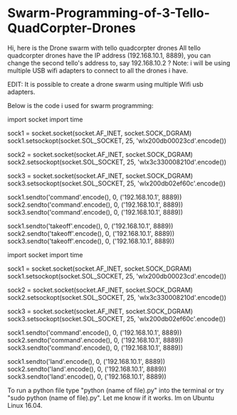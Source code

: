 # Swarm-Programming-of-3-Tello-QuadCorpter-Drones

Hi, here is the Drone swarm with tello quadcorpter drones
All tello quadcorpter drones have the IP address (192.168.10.1, 8889), you can change the second tello's address to, say 192.168.10.2 ?
Note: i will be using multiple USB wifi adapters to connect to all the drones i have.

EDIT: It is possible to create a drone swarm using multiple Wifi usb adapters. 

Below is the code i used for swarm programming:

import socket
import time

sock1 = socket.socket(socket.AF_INET, socket.SOCK_DGRAM)
sock1.setsockopt(socket.SOL_SOCKET, 25, 'wlx200db00023cd'.encode())

sock2 = socket.socket(socket.AF_INET, socket.SOCK_DGRAM)
sock2.setsockopt(socket.SOL_SOCKET, 25, 'wlx3c330008210d'.encode())

sock3 = socket.socket(socket.AF_INET, socket.SOCK_DGRAM)
sock3.setsockopt(socket.SOL_SOCKET, 25, 'wlx200db02ef60c'.encode())

sock1.sendto('command'.encode(), 0, ('192.168.10.1', 8889))
sock2.sendto('command'.encode(), 0, ('192.168.10.1', 8889))
sock3.sendto('command'.encode(), 0, ('192.168.10.1', 8889))

sock1.sendto('takeoff'.encode(), 0, ('192.168.10.1', 8889))
sock2.sendto('takeoff'.encode(), 0, ('192.168.10.1', 8889))
sock3.sendto('takeoff'.encode(), 0, ('192.168.10.1', 8889))

import socket
import time

sock1 = socket.socket(socket.AF_INET, socket.SOCK_DGRAM)
sock1.setsockopt(socket.SOL_SOCKET, 25, 'wlx200db00023cd'.encode())

sock2 = socket.socket(socket.AF_INET, socket.SOCK_DGRAM)
sock2.setsockopt(socket.SOL_SOCKET, 25, 'wlx3c330008210d'.encode())

sock3 = socket.socket(socket.AF_INET, socket.SOCK_DGRAM)
sock3.setsockopt(socket.SOL_SOCKET, 25, 'wlx200db02ef60c'.encode())

sock1.sendto('command'.encode(), 0, ('192.168.10.1', 8889))
sock2.sendto('command'.encode(), 0, ('192.168.10.1', 8889))
sock3.sendto('command'.encode(), 0, ('192.168.10.1', 8889))

sock1.sendto('land'.encode(), 0, ('192.168.10.1', 8889))
sock2.sendto('land'.encode(), 0, ('192.168.10.1', 8889))
sock3.sendto('land'.encode(), 0, ('192.168.10.1', 8889))


To run a python file type "python (name of file).py" into the terminal or try "sudo python (name of file).py". Let me know if it works. Im on Ubuntu Linux 16.04.
